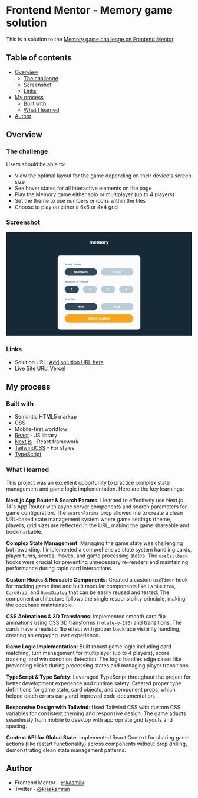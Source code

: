 # Frontend Mentor - Memory game solution

This is a solution to the [Memory game challenge on Frontend Mentor](https://www.frontendmentor.io/challenges/memory-game-vse4WFPvM).

## Table of contents

- [Overview](#overview)
  - [The challenge](#the-challenge)
  - [Screenshot](#screenshot)
  - [Links](#links)
- [My process](#my-process)
  - [Built with](#built-with)
  - [What I learned](#what-i-learned)
- [Author](#author)

## Overview

### The challenge

Users should be able to:

- View the optimal layout for the game depending on their device's screen size
- See hover states for all interactive elements on the page
- Play the Memory game either solo or multiplayer (up to 4 players)
- Set the theme to use numbers or icons within the tiles
- Choose to play on either a 6x6 or 4x4 grid

### Screenshot

![](./screenshot.png)

### Links

- Solution URL: [Add solution URL here](https://github.com/kaamiik/fm-memory-game-using-next-ts-tailwind)
- Live Site URL: [Vercel](https://memory-game-kiaaka.vercel.app/)

## My process

### Built with

- Semantic HTML5 markup
- CSS
- Mobile-first workflow
- [React](https://reactjs.org/) - JS library
- [Next.js](https://nextjs.org/) - React framework
- [TailwindCSS](https://tailwindcss.com/) - For styles
- [TypeScript](https://www.typescriptlang.org/docs/)

### What I learned

This project was an excellent opportunity to practice complex state management and game logic implementation. Here are the key learnings:

**Next.js App Router & Search Params**: I learned to effectively use Next.js 14's App Router with async server components and search parameters for game configuration. The `searchParams` prop allowed me to create a clean URL-based state management system where game settings (theme, players, grid size) are reflected in the URL, making the game shareable and bookmarkable.

**Complex State Management**: Managing the game state was challenging but rewarding. I implemented a comprehensive state system handling cards, player turns, scores, moves, and game processing states. The `useCallback` hooks were crucial for preventing unnecessary re-renders and maintaining performance during rapid card interactions.

**Custom Hooks & Reusable Components**: Created a custom `useTimer` hook for tracking game time and built modular components like `CardButton`, `CardGrid`, and `GameDialog` that can be easily reused and tested. The component architecture follows the single responsibility principle, making the codebase maintainable.

**CSS Animations & 3D Transforms**: Implemented smooth card flip animations using CSS 3D transforms (`rotate-y-180`) and transitions. The cards have a realistic flip effect with proper backface visibility handling, creating an engaging user experience.

**Game Logic Implementation**: Built robust game logic including card matching, turn management for multiplayer (up to 4 players), score tracking, and win condition detection. The logic handles edge cases like preventing clicks during processing states and managing player transitions.

**TypeScript & Type Safety**: Leveraged TypeScript throughout the project for better development experience and runtime safety. Created proper type definitions for game state, card objects, and component props, which helped catch errors early and improved code documentation.

**Responsive Design with Tailwind**: Used Tailwind CSS with custom CSS variables for consistent theming and responsive design. The game adapts seamlessly from mobile to desktop with appropriate grid layouts and spacing.

**Context API for Global State**: Implemented React Context for sharing game actions (like restart functionality) across components without prop drilling, demonstrating clean state management patterns.

## Author

- Frontend Mentor - [@kaamiik](https://www.frontendmentor.io/profile/kaamiik)
- Twitter - [@kiaakamran](https://www.twitter.com/kiaakamran)
